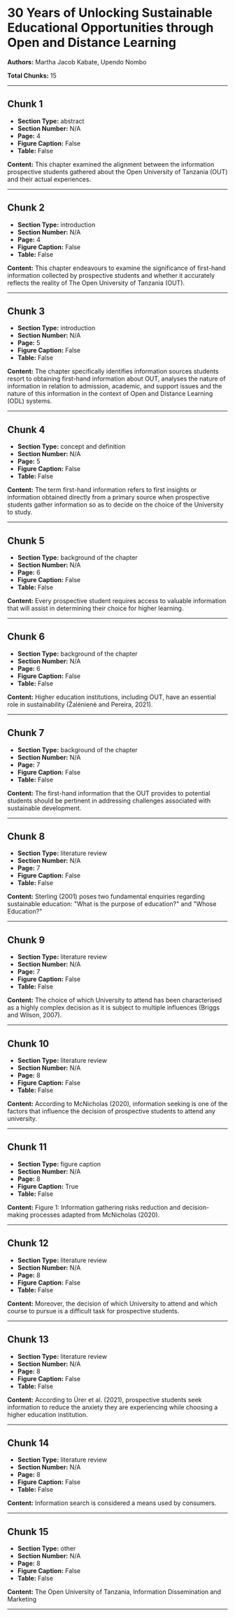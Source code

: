 # 30 Years of Unlocking Sustainable Educational Opportunities through Open and Distance Learning

**Authors:** Martha Jacob Kabate, Upendo Nombo

**Total Chunks:** 15

---

## Chunk 1

- **Section Type:** abstract
- **Section Number:** N/A
- **Page:** 4
- **Figure Caption:** False
- **Table:** False

**Content:**
This chapter examined the alignment between the information prospective students gathered about the Open University of Tanzania (OUT) and their actual experiences.

---

## Chunk 2

- **Section Type:** introduction
- **Section Number:** N/A
- **Page:** 4
- **Figure Caption:** False
- **Table:** False

**Content:**
This chapter endeavours to examine the significance of first-hand information collected by prospective students and whether it accurately reflects the reality of The Open University of Tanzania (OUT).

---

## Chunk 3

- **Section Type:** introduction
- **Section Number:** N/A
- **Page:** 5
- **Figure Caption:** False
- **Table:** False

**Content:**
The chapter specifically identifies information sources students resort to obtaining first-hand information about OUT, analyses the nature of information in relation to admission, academic, and support issues and the nature of this information in the context of Open and Distance Learning (ODL) systems.

---

## Chunk 4

- **Section Type:** concept and definition
- **Section Number:** N/A
- **Page:** 5
- **Figure Caption:** False
- **Table:** False

**Content:**
The term first-hand information refers to first insights or information obtained directly from a primary source when prospective students gather information so as to decide on the choice of the University to study.

---

## Chunk 5

- **Section Type:** background of the chapter
- **Section Number:** N/A
- **Page:** 6
- **Figure Caption:** False
- **Table:** False

**Content:**
Every prospective student requires access to valuable information that will assist in determining their choice for higher learning.

---

## Chunk 6

- **Section Type:** background of the chapter
- **Section Number:** N/A
- **Page:** 6
- **Figure Caption:** False
- **Table:** False

**Content:**
Higher education institutions, including OUT, have an essential role in sustainability (Žalėnienė and Pereira, 2021).

---

## Chunk 7

- **Section Type:** background of the chapter
- **Section Number:** N/A
- **Page:** 7
- **Figure Caption:** False
- **Table:** False

**Content:**
The first-hand information that the OUT provides to potential students should be pertinent in addressing challenges associated with sustainable development.

---

## Chunk 8

- **Section Type:** literature review
- **Section Number:** N/A
- **Page:** 7
- **Figure Caption:** False
- **Table:** False

**Content:**
Sterling (2001) poses two fundamental enquiries regarding sustainable education: "What is the purpose of education?" and "Whose Education?"

---

## Chunk 9

- **Section Type:** literature review
- **Section Number:** N/A
- **Page:** 7
- **Figure Caption:** False
- **Table:** False

**Content:**
The choice of which University to attend has been characterised as a highly complex decision as it is subject to multiple influences (Briggs and Wilson, 2007).

---

## Chunk 10

- **Section Type:** literature review
- **Section Number:** N/A
- **Page:** 8
- **Figure Caption:** False
- **Table:** False

**Content:**
According to McNicholas (2020), information seeking is one of the factors that influence the decision of prospective students to attend any university.

---

## Chunk 11

- **Section Type:** figure caption
- **Section Number:** N/A
- **Page:** 8
- **Figure Caption:** True
- **Table:** False

**Content:**
Figure 1: Information gathering risks reduction and decision-making processes adapted from McNicholas (2020).

---

## Chunk 12

- **Section Type:** literature review
- **Section Number:** N/A
- **Page:** 8
- **Figure Caption:** False
- **Table:** False

**Content:**
Moreover, the decision of which University to attend and which course to pursue is a difficult task for prospective students.

---

## Chunk 13

- **Section Type:** literature review
- **Section Number:** N/A
- **Page:** 8
- **Figure Caption:** False
- **Table:** False

**Content:**
According to Ürer et al. (2021), prospective students seek information to reduce the anxiety they are experiencing while choosing a higher education institution.

---

## Chunk 14

- **Section Type:** literature review
- **Section Number:** N/A
- **Page:** 8
- **Figure Caption:** False
- **Table:** False

**Content:**
Information search is considered a means used by consumers.

---

## Chunk 15

- **Section Type:** other
- **Section Number:** N/A
- **Page:** 8
- **Figure Caption:** False
- **Table:** False

**Content:**
The Open University of Tanzania, Information Dissemination and Marketing

---

